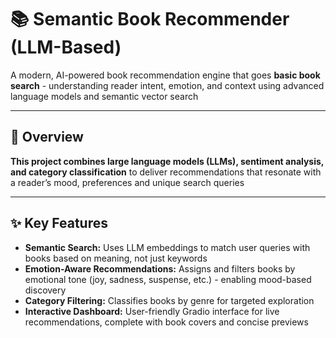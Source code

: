 # 📚 Semantic Book Recommender (LLM-Based)

A modern, AI-powered book recommendation engine that goes **basic book search** - understanding reader intent, emotion, and context using advanced language models and semantic vector search

---

## 🚀 Overview

**This project combines large language models (LLMs), sentiment analysis, and category classification** to deliver recommendations that resonate with a reader’s mood, preferences and unique search queries

---

## ✨ Key Features

- **Semantic Search:** Uses LLM embeddings to match user queries with books based on meaning, not just keywords
- **Emotion-Aware Recommendations:** Assigns and filters books by emotional tone (joy, sadness, suspense, etc.) - enabling mood-based discovery
- **Category Filtering:** Classifies books by genre for targeted exploration
- **Interactive Dashboard:** User-friendly Gradio interface for live recommendations, complete with book covers and concise previews

